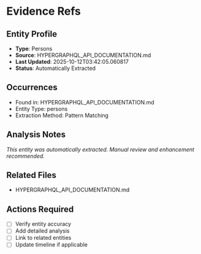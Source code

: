 # Evidence Refs

## Entity Profile
- **Type**: Persons
- **Source**: HYPERGRAPHQL_API_DOCUMENTATION.md
- **Last Updated**: 2025-10-12T03:42:05.060817
- **Status**: Automatically Extracted

## Occurrences
- Found in: HYPERGRAPHQL_API_DOCUMENTATION.md
- Entity Type: persons
- Extraction Method: Pattern Matching

## Analysis Notes
*This entity was automatically extracted. Manual review and enhancement recommended.*

## Related Files
- HYPERGRAPHQL_API_DOCUMENTATION.md

## Actions Required
- [ ] Verify entity accuracy
- [ ] Add detailed analysis
- [ ] Link to related entities
- [ ] Update timeline if applicable
